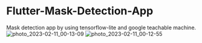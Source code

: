 # Flutter-Mask-Detection-App
Mask detection app by using tensorflow-lite and google teachable machine.
![photo_2023-02-11_00-13-09](https://user-images.githubusercontent.com/82289240/218175370-cfc0eacc-dee8-45a8-acae-6602e9f3c12a.jpg)
![photo_2023-02-11_00-12-55](https://user-images.githubusercontent.com/82289240/218175415-fd77f4f1-7269-4ddc-9fb4-f416fca3ffbe.jpg)
